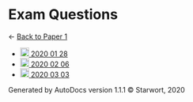<style>img{height:18px;margin-bottom:-3px}</style>
# Exam Questions

← [Back to Paper 1](..)

- [![MD file](https://img.icons8.com/windows/512/4a90e2/regular-document.png) 2020 01 28](2020_01_28.html)
- [![MD file](https://img.icons8.com/windows/512/4a90e2/regular-document.png) 2020 02 06](2020_02_06.html)
- [![MD file](https://img.icons8.com/windows/512/4a90e2/regular-document.png) 2020 03 03](2020_03_03.html)

Generated by AutoDocs version 1.1.1 © Starwort, 2020
